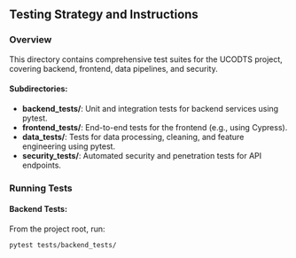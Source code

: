 ## Testing Strategy and Instructions

### Overview
This directory contains comprehensive test suites for the UCODTS project, covering backend, frontend, data pipelines, and security.

#### Subdirectories:
- **backend_tests/**: Unit and integration tests for backend services using pytest.
- **frontend_tests/**: End-to-end tests for the frontend (e.g., using Cypress).
- **data_tests/**: Tests for data processing, cleaning, and feature engineering using pytest.
- **security_tests/**: Automated security and penetration tests for API endpoints.

### Running Tests

#### Backend Tests:
From the project root, run:
```bash
pytest tests/backend_tests/
